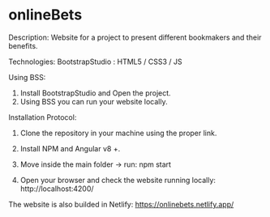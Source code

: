 # onlineBets

Description: Website for a project to present different bookmakers and their benefits.

Technologies: BootstrapStudio : HTML5 / CSS3 / JS

Using BSS:

1. Install BootstrapStudio and Open the project.
2. Using BSS you can run your website locally.

Installation Protocol:

1. Clone the repository in your machine using the proper link.

2. Install NPM and Angular v8 +.

3. Move inside the main folder -> run: npm start

4. Open your browser and check the website running locally: http://localhost:4200/

The website is also builded in Netlify: https://onlinebets.netlify.app/
